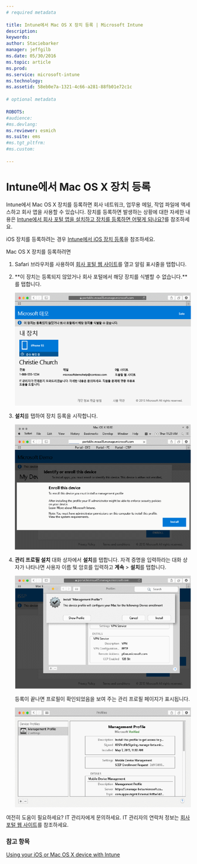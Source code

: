 ```yaml
---
# required metadata

title: Intune에서 Mac OS X 장치 등록 | Microsoft Intune
description:
keywords:
author: Staciebarker
manager: jeffgilb
ms.date: 05/30/2016
ms.topic: article
ms.prod:
ms.service: microsoft-intune
ms.technology:
ms.assetid: 58eb0e7a-1321-4c66-a281-88fb01e72c1c

# optional metadata

ROBOTS:
#audience:
#ms.devlang:
ms.reviewer: esmich
ms.suite: ems
#ms.tgt_pltfrm:
#ms.custom:

---
```



# Intune에서 Mac OS X 장치 등록

Intune에서 Mac OS X 장치를 등록하면 회사 네트워크, 업무용 메일, 작업 파일에 액세스하고 회사 앱을 사용할 수 있습니다. 장치를 등록하면 발생하는 상황에 대한 자세한 내용은 [Intune에서 회사 포털 앱을 설치하고 장치를 등록하면 어떻게 되나요?](what-happens-if-you-install-the-company-portal-app-and-enroll-your-device-in-intune-ios.md)를 참조하세요.

iOS 장치를 등록하려는 경우 [Intune에서 iOS 장치 등록](enroll-your-device-in-intune-ios.md)을 참조하세요.


Mac OS X 장치를 등록하려면

1.  Safari 브라우저를 사용하여 [회사 포털 웹 사이트](https://portal.manage.microsoft.com)를 열고 알림 표시줄을 탭합니다.

2.  **이 장치는 등록되지 않았거나 회사 포털에서 해당 장치를 식별할 수 없습니다.**를 탭합니다.

    ![device-not-enrolled](./media/1-macosx-enroll-tap-enroll.png) 

3.  **설치**를 탭하여 장치 등록을 시작합니다.

    ![tap-install-to-enroll](./media/2-macosx-enroll--install-button.png) 

4.  **관리 프로필 설치** 대화 상자에서 **설치**를 탭합니다. 자격 증명을 입력하라는 대화 상자가 나타나면 사용자 이름 및 암호를 입력하고 **계속** &gt; **설치**를 탭합니다.

    ![install-management-profile](./media/3-macosx-enroll-tap-install.png) 

    등록이 끝나면 프로필이 확인되었음을 보여 주는 관리 프로필 페이지가 표시됩니다.

    ![management-profile-verified](./media/4-macosx-enroll-done.png) 

여전히 도움이 필요하세요? IT 관리자에게 문의하세요. IT 관리자의 연락처 정보는 [회사 포털 웹 사이트](http://portal.manage.microsoft.com)를 참조하세요.

### 참고 항목
[Using your iOS or Mac OS X device with Intune](using-your-ios-or-mac-os-x-device-with-intune.md)

<!--HONumber=Jun16_HO2-->


